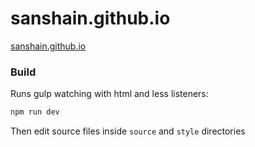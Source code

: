 # sanshain.github.io

[sanshain.github.io](http://sanshain.github.io)


### Build

Runs gulp watching with html and less listeners:

```sh
npm run dev
```

Then edit source files inside `source` and `style` directories